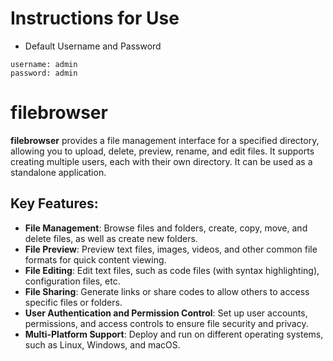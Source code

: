 # Instructions for Use
- Default Username and Password
```
username: admin
password: admin
```

# filebrowser
**filebrowser** provides a file management interface for a specified directory, allowing you to upload, delete, preview, rename, and edit files. It supports creating multiple users, each with their own directory. It can be used as a standalone application.

## Key Features:
- **File Management**: Browse files and folders, create, copy, move, and delete files, as well as create new folders.
- **File Preview**: Preview text files, images, videos, and other common file formats for quick content viewing.
- **File Editing**: Edit text files, such as code files (with syntax highlighting), configuration files, etc.
- **File Sharing**: Generate links or share codes to allow others to access specific files or folders.
- **User Authentication and Permission Control**: Set up user accounts, permissions, and access controls to ensure file security and privacy.
- **Multi-Platform Support**: Deploy and run on different operating systems, such as Linux, Windows, and macOS.